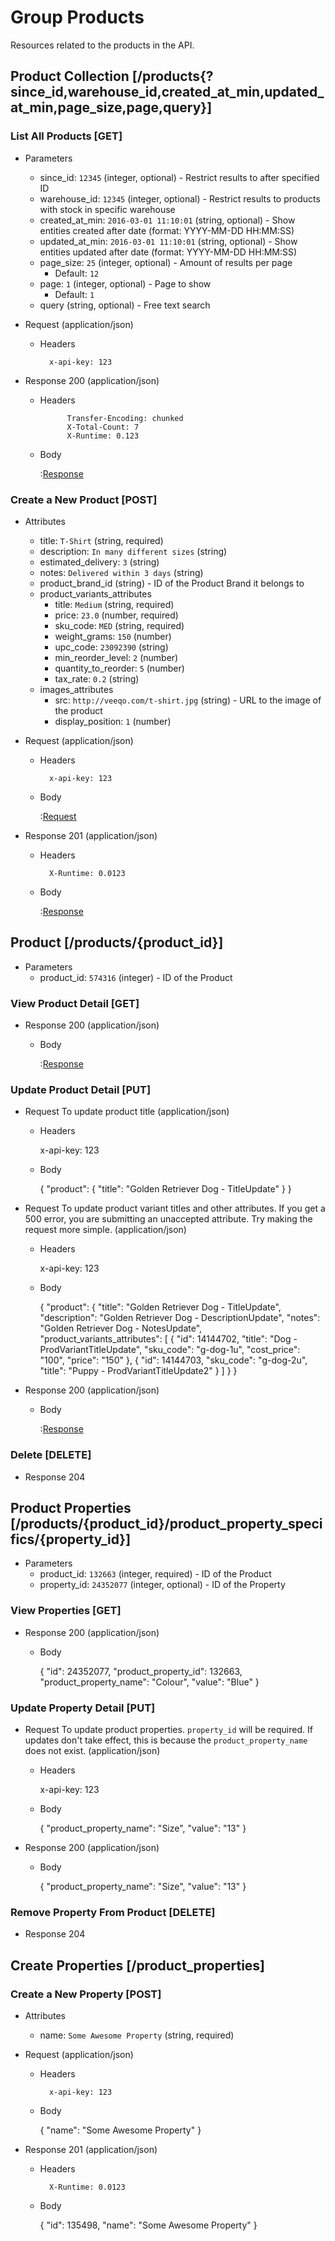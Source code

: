 # Group Products

Resources related to the products in the API.

## Product Collection [/products{?since_id,warehouse_id,created_at_min,updated_at_min,page_size,page,query}]

### List All Products [GET]

+ Parameters
    + since_id: `12345` (integer, optional) - Restrict results to after specified ID
    + warehouse_id: `12345` (integer, optional) - Restrict results to products with stock in specific warehouse
    + created_at_min: `2016-03-01 11:10:01` (string, optional) - Show entities created after date (format: YYYY-MM-DD HH:MM:SS)
    + updated_at_min: `2016-03-01 11:10:01` (string, optional) - Show entities updated after date (format: YYYY-MM-DD HH:MM:SS)
    + page_size: `25` (integer, optional) - Amount of results per page
        + Default: `12`
    + page: `1` (integer, optional) - Page to show
        + Default: `1`
    + query (string, optional) - Free text search

+ Request (application/json)

    + Headers

            x-api-key: 123

+ Response 200 (application/json)
    
    + Headers
    
                Transfer-Encoding: chunked
                X-Total-Count: 7
                X-Runtime: 0.123
                
    + Body

        :[Response](responses/products/index.json)
        
### Create a New Product [POST]

+ Attributes
    + title: `T-Shirt` (string, required)
    + description: `In many different sizes` (string)
    + estimated_delivery: `3` (string)
    + notes: `Delivered within 3 days` (string)
    + product_brand_id (string) - ID of the Product Brand it belongs to
    + product_variants_attributes
        + title: `Medium` (string, required)
        + price: `23.0` (number, required)
        + sku_code: `MED` (string, required)
        + weight_grams: `150` (number)
        + upc_code: `23092390` (string)
        + min_reorder_level: `2` (number)
        + quantity_to_reorder: `5` (number)
        + tax_rate: `0.2` (string)
    + images_attributes
        + src: `http://veeqo.com/t-shirt.jpg` (string) - URL to the image of the product
        + display_position: `1` (number)

+ Request (application/json)

    + Headers

            x-api-key: 123

    + Body

        :[Request](requests/products/create.json)

+ Response 201 (application/json)

    + Headers
    
            X-Runtime: 0.0123
                
    + Body
    
        :[Response](responses/products/show.json)

## Product [/products/{product_id}]

+ Parameters
    + product_id: `574316` (integer) - ID of the Product

### View Product Detail [GET]

+ Response 200 (application/json)

    + Body
    
        :[Response](responses/products/show.json)

### Update Product Detail [PUT]

+ Request To update product title (application/json)

    + Headers

        x-api-key: 123

    + Body

         {
           "product": {
             "title": "Golden Retriever Dog - TitleUpdate"
           }
         }
    
    
+ Request To update product variant titles and other attributes. If you get a 500 error, you are submitting an unaccepted attribute. Try making the request more simple. (application/json)

    + Headers

        x-api-key: 123

    + Body
    
        {
          "product": {
            "title": "Golden Retriever Dog - TitleUpdate",
            "description": "Golden Retriever Dog - DescriptionUpdate",
            "notes": "Golden Retriever Dog - NotesUpdate",
            "product_variants_attributes": [
              {
                "id": 14144702,
                "title": "Dog - ProdVariantTitleUpdate",
                "sku_code": "g-dog-1u",
                "cost_price": "100",
                "price": "150"
              },
              {
                "id": 14144703,
                "sku_code": "g-dog-2u",
                "title": "Puppy - ProdVariantTitleUpdate2"
              }
            ]
          }
        }

+ Response 200 (application/json)
    
    + Body
    
        :[Response](responses/products/update.json)

### Delete [DELETE]

+ Response 204

## Product Properties [/products/{product_id}/product_property_specifics/{property_id}]

+ Parameters
    + product_id: `132663` (integer, required) - ID of the Product
    + property_id: `24352077` (integer, optional) - ID of the Property

### View Properties [GET]

+ Response 200 (application/json)

    + Body
    
        {
            "id": 24352077,
            "product_property_id": 132663,
            "product_property_name": "Colour",
            "value": "Blue"
        }

### Update Property Detail [PUT]

+ Request To update product properties. `property_id` will be required. If updates don't take effect, this is because the `product_property_name` does not exist. (application/json)

    + Headers

        x-api-key: 123

    + Body

        {
            "product_property_name": "Size",
            "value": "13"
        }

+ Response 200 (application/json)
    
    + Body
    
        {
            "product_property_name": "Size",
            "value": "13"
        }

### Remove Property From Product [DELETE]

+ Response 204

## Create Properties [/product_properties]

### Create a New Property [POST]

+ Attributes
    + name: `Some Awesome Property` (string, required)

+ Request (application/json)

    + Headers

            x-api-key: 123

    + Body

        {
            "name": "Some Awesome Property"
        }
    
+ Response 201 (application/json)

    + Headers
    
            X-Runtime: 0.0123
                
    + Body
    
        {
            "id": 135498,
            "name": "Some Awesome Property"
        }